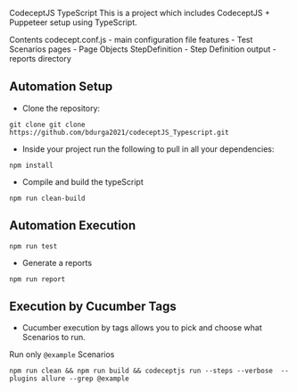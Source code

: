 CodeceptJS TypeScript 
This is a project which includes CodeceptJS + Puppeteer setup using TypeScript.

Contents
codecept.conf.js - main configuration file
features - Test Scenarios
pages - Page Objects
StepDefinition - Step Definition
output - reports directory

## Automation Setup

- Clone the repository:

```
git clone git clone https://github.com/bdurga2021/codeceptJS_Typescript.git
```
- Inside your project run the following to pull in all your dependencies:

```
npm install
```

- Compile and build the typeScript

```
npm run clean-build
```

## Automation Execution

```
npm run test
```

- Generate a reports

```
npm run report
```

## Execution by Cucumber Tags

- Cucumber execution by tags allows you to pick and choose what Scenarios to run.

Run only `@example` Scenarios

```
npm run clean && npm run build && codeceptjs run --steps --verbose  --plugins allure --grep @example

```

